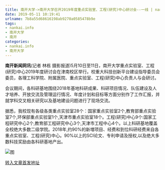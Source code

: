 ```yaml
---
title: 南开大学->南开大学召开2019年度重点实验室、工程(研究)中心研讨会--一线 | nankai.info
date: 2019-05-11 10:19:41
urlname: 7b8a55d68616198ab9270a0585478b9e
tags: 
- nankai.info
- 南开大学
- 南开
categories:
- nankai.info
- 南开大学
---
```



**南开新闻网讯**(记者 林栋 摄影报道)5月10日至11日，南开大学重点实验室、工程(研究)中心2019年度研讨会在津南校区举行。校重大科技创新平台建设指导委员会委员，各理工科学院、附属医院、重点实验室、工程(研究)中心负责人与会研讨。

会议期间，各科研基地围绕2018年基地科研成果、科研项目情况、队伍建设及人才培养、开放交流及管理运行情况、年度计划和目标等方面分别作了工作汇报，并就学科交叉相关研究以及基地建设问题进行了现场交流。

据悉，我校现有各级各类重点实验室28个：国家重点实验室2个,教育部重点实验室7个,环保部重点实验室1个,天津市重点实验室18个。工程(研究)中心9个:国家工程研究中心2个,教育部工程研究中心3个,天津市工程中心4个。以上科研基地覆盖全校绝大多数二级学院。2018年,约90%的新増项目、经费和到位科研经费来自各重点实验室、工程(研究)中心。90%以上的SCI论文、专利申请及授权,以及绝大多数科技奖励由各科研基地产出。



![图](http://news.nankai.edu.cn/pic/0/00/35/35/353524_837179.jpg)

[转入文章首发地址](http://news.nankai.edu.cn/zhxw/system/2019/05/11/000450335.shtml)